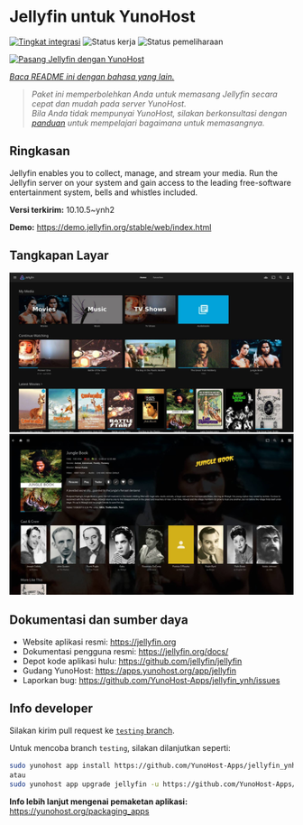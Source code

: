 <!--
N.B.: README ini dibuat secara otomatis oleh <https://github.com/YunoHost/apps/tree/master/tools/readme_generator>
Ini TIDAK boleh diedit dengan tangan.
-->

# Jellyfin untuk YunoHost

[![Tingkat integrasi](https://apps.yunohost.org/badge/integration/jellyfin)](https://ci-apps.yunohost.org/ci/apps/jellyfin/)
![Status kerja](https://apps.yunohost.org/badge/state/jellyfin)
![Status pemeliharaan](https://apps.yunohost.org/badge/maintained/jellyfin)

[![Pasang Jellyfin dengan YunoHost](https://install-app.yunohost.org/install-with-yunohost.svg)](https://install-app.yunohost.org/?app=jellyfin)

*[Baca README ini dengan bahasa yang lain.](./ALL_README.md)*

> *Paket ini memperbolehkan Anda untuk memasang Jellyfin secara cepat dan mudah pada server YunoHost.*  
> *Bila Anda tidak mempunyai YunoHost, silakan berkonsultasi dengan [panduan](https://yunohost.org/install) untuk mempelajari bagaimana untuk memasangnya.*

## Ringkasan

Jellyfin enables you to collect, manage, and stream your media. Run the Jellyfin server on your system and gain access to the leading free-software entertainment system, bells and whistles included.


**Versi terkirim:** 10.10.5~ynh2

**Demo:** <https://demo.jellyfin.org/stable/web/index.html>

## Tangkapan Layar

![Tangkapan Layar pada Jellyfin](./doc/screenshots/jellyfin-1.jpg)
![Tangkapan Layar pada Jellyfin](./doc/screenshots/jellyfin-2.jpg)

## Dokumentasi dan sumber daya

- Website aplikasi resmi: <https://jellyfin.org>
- Dokumentasi pengguna resmi: <https://jellyfin.org/docs/>
- Depot kode aplikasi hulu: <https://github.com/jellyfin/jellyfin>
- Gudang YunoHost: <https://apps.yunohost.org/app/jellyfin>
- Laporkan bug: <https://github.com/YunoHost-Apps/jellyfin_ynh/issues>

## Info developer

Silakan kirim pull request ke [`testing` branch](https://github.com/YunoHost-Apps/jellyfin_ynh/tree/testing).

Untuk mencoba branch `testing`, silakan dilanjutkan seperti:

```bash
sudo yunohost app install https://github.com/YunoHost-Apps/jellyfin_ynh/tree/testing --debug
atau
sudo yunohost app upgrade jellyfin -u https://github.com/YunoHost-Apps/jellyfin_ynh/tree/testing --debug
```

**Info lebih lanjut mengenai pemaketan aplikasi:** <https://yunohost.org/packaging_apps>
